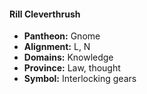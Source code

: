 #### Rill Cleverthrush
- **Pantheon:** Gnome
- **Alignment:** L, N
- **Domains:** Knowledge
- **Province:** Law, thought
- **Symbol:** Interlocking gears